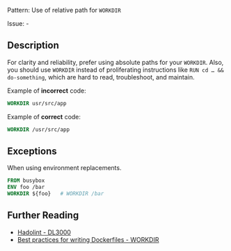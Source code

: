 Pattern: Use of relative path for `WORKDIR`

Issue: -

## Description

For clarity and reliability, prefer using absolute paths for your `WORKDIR`. Also, you should use `WORKDIR` instead of proliferating instructions like `RUN cd … && do-something`, which are hard to read, troubleshoot, and maintain.

Example of **incorrect** code:

```dockerfile
WORKDIR usr/src/app
```

Example of **correct** code:

```dockerfile
WORKDIR /usr/src/app
```
## Exceptions

When using environment replacements.

```dockerfile
FROM busybox
ENV foo /bar
WORKDIR ${foo}   # WORKDIR /bar
```

## Further Reading

* [Hadolint - DL3000](https://github.com/hadolint/hadolint/wiki/DL3000)
* [Best practices for writing Dockerfiles - WORKDIR](https://docs.docker.com/develop/develop-images/dockerfile_best-practices/#workdir)
